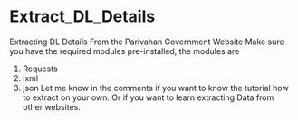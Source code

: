# Extract_DL_Details
Extracting DL Details From the Parivahan Government Website
Make sure you have the required modules pre-installed, the modules are
  1. Requests
  2. lxml
  3. json
Let me know in the comments if you want to know the tutorial how to extract on your own. Or if you want to learn extracting Data from other websites.
